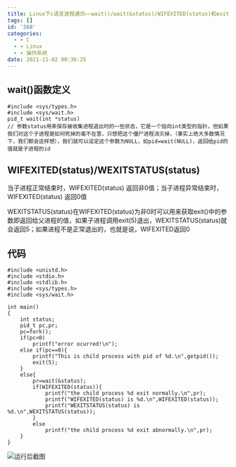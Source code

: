 ```yaml
---
title: Linux下c语言进程通讯——wait()/wait(&status)/WIFEXITED(status)和exit()之间的关系
tags: []
id: '268'
categories:
  - - C
  - - Linux
  - - 操作系统
date: 2021-11-02 00:36:25
---
```


## wait()函数定义

```
#include <sys/types.h> 
#include <sys/wait.h>
pid_t wait(int *status)
// 参数status用来保存被收集进程退出时的一些状态，它是一个指向int类型的指针。但如果我们对这个子进程是如何死掉的毫不在意，只想把这个僵尸进程消灭掉，（事实上绝大多数情况下，我们都会这样想），我们就可以设定这个参数为NULL，如pid=wait(NULL)，返回给pid的值就是子进程的id
```

## WIFEXITED(status)/WEXITSTATUS(status)

当子进程正常结束时，WIFEXITED(status) 返回非0值；当子进程异常结束时，WIFEXITED(status) 返回0值

WEXITSTATUS(status)在WIFEXITED(status)为非0时可以用来获取exit()中的参数即返回给父进程的值，如果子进程调用exit(5)退出，WEXITSTATUS(status)就会返回5；如果进程不是正常退出的，也就是说，WIFEXITED返回0

## 代码

```
#include <unistd.h>
#include <stdio.h>
#include <stdlib.h>
#include <sys/types.h>
#include <sys/wait.h>

int main()
{
    int status;
    pid_t pc,pr;
    pc=fork();
    if(pc<0) 
        printf("error ocurred!\n");
    else if(pc==0){ 
        printf("This is child process with pid of %d.\n",getpid());
        exit(5);        
    }
    else{           
        pr=wait(&status);
        if(WIFEXITED(status)){  
            printf("the child process %d exit normally.\n",pr);
            printf("WIFEXITED(status) is %d.\n",WIFEXITED(status));
            printf("WEXITSTATUS(status) is %d.\n",WEXITSTATUS(status));
        }
        else                   
            printf("the child process %d exit abnormally.\n",pr);
    }
}
```

![运行后截图](http://blog.zhuanjie.ltd/img/uploads/2021/11/图片-1.png)


